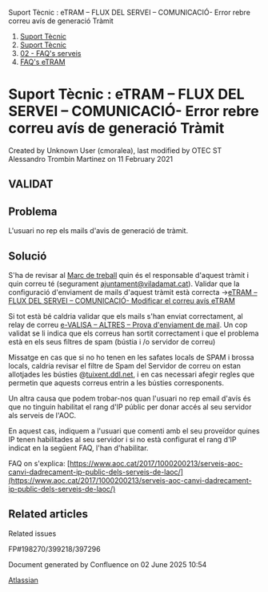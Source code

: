 Suport Tècnic : eTRAM – FLUX DEL SERVEI – COMUNICACIÓ- Error rebre correu avís de generació Tràmit  

1.  [Suport Tècnic](index.md)
2.  [Suport Tècnic](13893782.md)
3.  [02 - FAQ's serveis](26313393.md)
4.  [FAQ's eTRAM](28705567.md)

Suport Tècnic : eTRAM – FLUX DEL SERVEI – COMUNICACIÓ- Error rebre correu avís de generació Tràmit
==================================================================================================

Created by Unknown User (cmoralea), last modified by OTEC ST Alessandro Trombin Martinez on 11 February 2021

VALIDAT
-------

Problema
--------

L'usuari no rep els mails d'avis de generació de tràmit.

Solució
-------

S'ha de revisar al [Marc de treball](https://tramits.seu.cat/absis/) quin és el responsable d'aquest tràmit i quin correu té (segurament [ajuntament@viladamat.cat](mailto:ajuntament@viladamat.cat)). Validar que la configuració d'enviament de mails d'aquest tràmit està correcta ->[eTRAM – FLUX DEL SERVEI – COMUNICACIÓ- Modificar el correu avís eTRAM](41518278.md)

Si tot està bé caldria validar que els mails s'han enviat correctament, al relay de correu [e-VALISA – ALTRES – Prova d'enviament de mail](26313574.md). Un cop validat se li indica que els correus han sortit correctament i que el problema està en els seus filtres de spam (bústia i /o servidor de correu)

Missatge en cas que si no ho tenen en les safates locals de SPAM i brossa locals, caldria revisar el filtre de Spam del Servidor de correu on estan allotjades les bústies @[tuixent.ddl.net](http://tuixent.ddl.net), i en cas necessari afegir regles que permetin que aquests correus entrin a les bústies corresponents.

  

Un altra causa que podem trobar-nos quan l'usuari no rep email d'avís és que no tinguin habilitat el rang d'IP públic per donar accés al seu servidor als serveis de l'AOC.

En aquest cas, indiquem a l'usuari que comenti amb el seu proveïdor quines IP tenen habilitades al seu servidor i si no està configurat el rang d'IP indicat en la següent FAQ, l'han d'habilitar.

FAQ on s'explica: [https://www.aoc.cat/2017/1000200213/serveis-aoc-canvi-dadrecament-ip-public-dels-serveis-de-laoc/](https://www.aoc.cat/2017/1000200213/serveis-aoc-canvi-dadrecament-ip-public-dels-serveis-de-laoc/)  

Related articles
----------------

  

Related issues

FP#198270/399218/397296

Document generated by Confluence on 02 June 2025 10:54

[Atlassian](http://www.atlassian.com/)